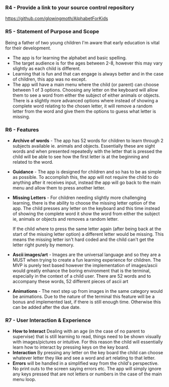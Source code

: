 
### R4 - **Provide a link to your source control repository**
https://github.com/glowingmoth/AlphabetForKids

### R5 - **Statement of Purpose and Scope**
Being a father of two young children  I'm aware that early education is vital for their development.
- The app is for learning the alphabet and basic spelling.
- The target audience is for the ages between 2-8, however this may vary slightly as each child is different.
- Learning that is fun and that can engage is always better and in the case of children, this app was no except.
- The app will have a main menu where the child (or parent) can choose between 1 of 3 options. Choosing any letter on the keyboard will allow them to see a word from either the subject of either animals or objects. There is a slightly more advanced options where instead of showing a complete word relating to the chosen letter, it will remove a random letter from the word and give them the options to guess what letter is missing.

### R6 - **Features**
- **Archive of words** - The app has 52 words for children to learn through 2 subjects available ie. animals and objects. Essentially these are sight words and when presented repeatedly with the letter that is pressed the child will be able to see how the first letter is at the beginning and related to the word.
- **Guidance** - The app is designed for children and so has to be as simple as possible. To accomplish this, the app will not require the child to do anything after it receives input, instead the app will go back to the main menu and allow them to press another letter.  
- **Missing Letters** - For children needing slightly more challenging learning, there is the ability to choose the missing letter option of the app. The child presses any letter on the keyboard and this time instead of showing the complete word it show the word from either the subject ie, animals or objects and removes a random letter. 

    If the child where to press the same letter again (after being back at the start of the missing letter option) a different letter would be missing. This means the missing letter isn't hard coded and the child can't get the letter right purely by memory. 
- **Ascii images/art** - Images are the universal language and so they are a MUST when trying to create a fun learning experience for children. The MVP is purely text based however the implementation of images/ascii would greatly enhance the boring environment that is the terminal, especially in the context of a child user. There are 52 words and to accompany these words, 52 different pieces of ascii art
- **Animations** - The next step up from images in the same category would be animations. Due to the nature of the terminal this feature will be a bonus and implemented last, if there is still enough time. Otherwise this can be added after the due date.

### R7 - **User Interaction & Experience**
- **How to Interact** Dealing with an age (in the case of no parent to supervise) that is still learning to read, things need to be shown visually with images/pictures or intuitive. For this reason the child will essentially learn how to interact by pressing keys on the key board.
- **Interaction** By pressing any letter on the key board the child can choose whatever letter they like and see a word and art relating to that letter.
- **Errors** will be handled in a simplified way from the child's perspective. No print outs to the screen saying errors etc. The app will simply ignore any keys pressed that are not letters or numbers in the case of the main menu loop.